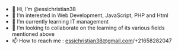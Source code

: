 - 👋 Hi, I’m @essichristian38
- 👀 I’m interested in Web Development, JavaScript, PHP and Html
- 🌱 I’m currently learning IT management
- 💞️ I’m looking to collaborate on the learning of its various fields mentioned above
- 📫 How to reach me : essichristian38@gmail.com/+21658282047

<!---
essichristian38/essichristian38 is a ✨ special ✨ repository because its `README.md` (this file) appears on your GitHub profile.
You can click the Preview link to take a look at your changes.
--->
